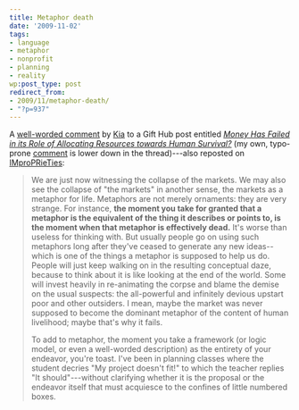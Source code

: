 ```yaml
---
title: Metaphor death
date: '2009-11-02'
tags:
- language
- metaphor
- nonprofit
- planning
- reality
wp:post_type: post
redirect_from:
- 2009/11/metaphor-death/
- "?p=937"
---
```


A [well-worded comment](http://gallandgumption.blogspot.com/) by [Kia](http://www.gifthub.org/2009/10/money-has-failed-in-its-role-of-allocating-resources-towards-human-survival.html#comment-6a00d8341ccc8253ef0120a6334716970b) to a Gift Hub post entitled [_Money Has Failed in its Role of Allocating Resources towards Human Survival?_](http://www.gifthub.org/2009/10/money-has-failed-in-its-role-of-allocating-resources-towards-human-survival.html) (my own, typo-prone [comment](http://www.gifthub.org/2009/10/money-has-failed-in-its-role-of-allocating-resources-towards-human-survival.html#comment-6a00d8341ccc8253ef0120a63d802f970b) is lower down in the thread)---also reposted on [IMproPRieTies](http://interimtom.blogspot.com/2009/10/markets-are-dead-metaphors.html):

> We are just now witnessing the collapse of the markets. We may also see the collapse of "the markets" in another sense, the markets as a metaphor for life. Metaphors are not merely ornaments: they are very strange. For instance, **the moment you take for granted that a metaphor is the equivalent of the thing it describes or points to, is the moment when that metaphor is effectively dead.** 
It's worse than useless for thinking with. But usually people go on using such metaphors long after they've ceased to generate any new ideas--which is one of the things a metaphor is supposed to help us do. People will just keep walking on in the resulting conceptual daze, because to think about it is like looking at the end of the world. Some will invest heavily in re-animating the corpse and blame the demise on the usual suspects: the all-powerful and infinitely devious upstart poor and other outsiders. I mean, maybe the market was never supposed to become the dominant metaphor of the content of human livelihood; maybe that's why it fails.
>
> To add to metaphor, the moment you take a framework (or logic model, or even a well-worded description) as the entirety of your endeavor, you're toast. I've been in planning classes where the student decries "My project doesn't fit!" to which the teacher replies "It should"---without clarifying whether it is the proposal or the endeavor itself that must acquiesce to the confines of little numbered boxes.
